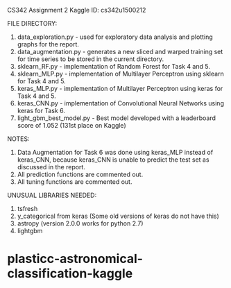 CS342 Assignment 2
Kaggle ID: cs342u1500212

FILE DIRECTORY:
1) data_exploration.py - used for exploratory data analysis and plotting graphs for the report.
2) data_augmentation.py - generates a new sliced and warped training set for time series to be stored in the current directory.
3) sklearn_RF.py - implementation of Random Forest for Task 4 and 5.
4) sklearn_MLP.py - implementation of Multilayer Perceptron using sklearn for Task 4 and 5.
5) keras_MLP.py - implementation of Multilayer Perceptron using keras for Task 4 and 5.
6) keras_CNN.py - implementation of Convolutional Neural Networks using keras for Task 6.
7) light_gbm_best_model.py - Best model developed with a leaderboard score of 1.052 (131st place on Kaggle)

NOTES:
1) Data Augmentation for Task 6 was done using keras_MLP instead of keras_CNN,
   because keras_CNN is unable to predict the test set as discussed in the report.
2) All prediction functions are commented out.
3) All tuning functions are commented out.

UNUSUAL LIBRARIES NEEDED:
1) tsfresh
2) y_categorical from keras (Some old versions of keras do not have this)
3) astropy (version 2.0.0 works for python 2.7)
4) lightgbm
# plasticc-astronomical-classification-kaggle

